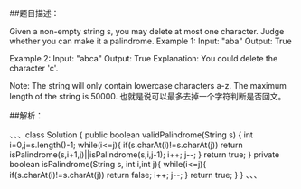 ##题目描述：

Given a non-empty string s, you may delete at most one character. Judge whether you can make it a palindrome. 
Example 1:
Input: "aba"
Output: True

Example 2:
Input: "abca"
Output: True
Explanation: You could delete the character 'c'.

Note:
The string will only contain lowercase characters a-z. The maximum length of the string is 50000.
也就是说可以最多去掉一个字符判断是否回文。

##解析：

、、、class Solution {
    public boolean validPalindrome(String s) {
        int i=0,j=s.length()-1;
        while(i<=j){
            if(s.charAt(i)!=s.charAt(j))
                return isPalindrome(s,i+1,j)||isPalindrome(s,i,j-1);
            i++;
            j--;
        }
        return true;
    }
    private boolean isPalindrome(String s, int i,int j){
        while(i<=j){
            if(s.charAt(i)!=s.charAt(j))
                return false;
            i++;
            j--;
        }
        return true;
    }
}
、、、

